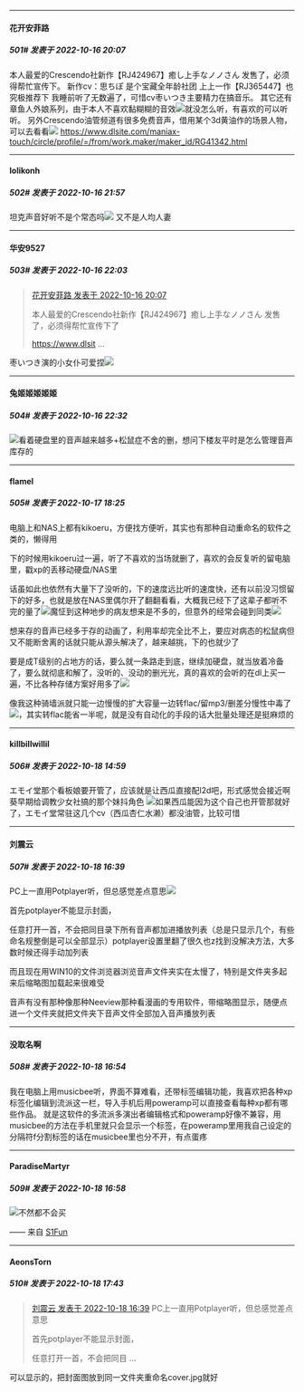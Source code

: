 

*****

####  花开安菲路  
##### 501#       发表于 2022-10-16 20:07

本人最爱的Crescendo社新作【RJ424967】癒し上手なノノさん 发售了，必须得帮忙宣传下。
新作cv：思ちぽ
是个宝藏全年龄社团
上上一作【RJ365447】也究极推荐下
我睡前听了无数遍了，可惜cv枣いつき主要精力在搞音乐。
其它还有章鱼人外娘系列，由于本人不喜欢黏糊糊的音效<img src="https://static.saraba1st.com/image/smiley/face2017/068.png" referrerpolicy="no-referrer">就没怎么听，有喜欢的可以听听。
另外Crescendo油管频道有很多免费音声，借用某个3d黄油作的场景人物，可以去看看<img src="https://static.saraba1st.com/image/smiley/face2017/068.png" referrerpolicy="no-referrer">
https://www.dlsite.com/maniax-touch/circle/profile/=/from/work.maker/maker_id/RG41342.html



*****

####  lolikonh  
##### 502#       发表于 2022-10-16 21:57

坦克声音好听不是个常态吗<img src="https://static.saraba1st.com/image/smiley/face2017/067.png" referrerpolicy="no-referrer"> 又不是人均人妻



*****

####  华安9527  
##### 503#       发表于 2022-10-16 22:03

<blockquote><a href="httphttps://bbs.saraba1st.com/2b/forum.php?mod=redirect&amp;goto=findpost&amp;pid=57942884&amp;ptid=2028626" target="_blank">花开安菲路 发表于 2022-10-16 20:07</a>

本人最爱的Crescendo社新作【RJ424967】癒し上手なノノさん 发售了，必须得帮忙宣传下了

https://www.dlsit ...</blockquote>
枣いつき演的小女仆可爱捏<img src="https://static.saraba1st.com/image/smiley/face2017/074.png" referrerpolicy="no-referrer">



*****

####  兔姬姬姬姬姬  
##### 504#       发表于 2022-10-16 22:32

<img src="https://static.saraba1st.com/image/smiley/face2017/067.png" referrerpolicy="no-referrer">看着硬盘里的音声越来越多+松鼠症不舍的删，想问下楼友平时是怎么管理音声库存的



*****

####  flamel  
##### 505#       发表于 2022-10-17 18:25

电脑上和NAS上都有kikoeru，方便找方便听，其实也有那种自动重命名的软件之类的，懒得用

下的时候用kikoeru过一遍，听了不喜欢的当场就删了，喜欢的会反复听的留电脑里，戳xp的丢移动硬盘/NAS里

话虽如此也依然有大量下了没听的，下的速度远比听的速度快，还有以前没习惯留下的好多，也就是放在NAS里偶尔开了翻翻看看，大概我已经下了这辈子都听不完的量了<img src="https://static.saraba1st.com/image/smiley/face2017/227.gif" referrerpolicy="no-referrer">魔怔到这种地步的病友想来是不多的，但意外的经常会碰到同类<img src="https://static.saraba1st.com/image/smiley/face2017/066.png" referrerpolicy="no-referrer">

想来存的音声已经多于存的动画了，利用率却完全比不上，要应对病态的松鼠病但又不能断舍离的话就只能从源头解决了，越来越挑，下的也就少了

要是成T级别的占地方的话，要么就一条路走到底，继续加硬盘，就当放着冷备了，要么就彻底和解了，没听的、没动的删光光，真的喜欢的会听的在dl上买一遍，不比各种存储方案好用多了<img src="https://static.saraba1st.com/image/smiley/face2017/067.png" referrerpolicy="no-referrer">

像我这种骑墙派就只能一边慢慢的扩大容量一边转flac/留mp3/删差分慢性中毒了<img src="https://static.saraba1st.com/image/smiley/face2017/068.png" referrerpolicy="no-referrer">，其实转flac能省一半呢，就是没有自动化的手段的话大批量处理还是挺麻烦的



*****

####  killbillwillil  
##### 506#       发表于 2022-10-18 14:59

エモイ堂那个看板娘要开管了，应该就是让西瓜直接配l2d吧，形式感觉会接近啊葵早期给调教少女社搞的那个妹抖角色
<img src="https://static.saraba1st.com/image/smiley/face2017/009.gif" referrerpolicy="no-referrer">如果西瓜能因为这个自己也开管那就好了，エモイ堂常驻这几个cv（西瓜杏仁水濑）都没油管，比较可惜



*****

####  刘震云  
##### 507#       发表于 2022-10-18 16:39

PC上一直用Potplayer听，但总感觉差点意思<img src="https://static.saraba1st.com/image/smiley/face2017/001.png" referrerpolicy="no-referrer">

首先potplayer不能显示封面，

任意打开一首，不会把同目录下所有音声都加进播放列表（总是只显示几个，有些命名规整倒是可以全部显示）potplayer设置里翻了很久也z找到没解决方法，大多数时候还得手动加列表

而且现在用WIN10的文件浏览器浏览音声文件夹实在太慢了，特别是文件夹多起来后缩略图加载起来很难受

音声有没有那种像那种Neeview那种看漫画的专用软件，带缩略图显示，随便点进一个文件夹就把文件夹下音声文件全部加入音声播放列表



*****

####  没取名啊  
##### 508#       发表于 2022-10-18 16:54

我在电脑上用musicbee听，界面不算难看，还带标签编辑功能，我喜欢把各种xp标签化编辑到流派这一栏，导入手机后用poweramp可以直接查看每种xp都有哪些作品。
就是这软件的多流派多演出者编辑格式和poweramp好像不兼容，用musicbee的方法在手机里就只会显示一个标签，在poweramp里用我自己设定的分隔符f分割标签的话在musicbee里也分不开，有点蛋疼

*****

####  ParadiseMartyr  
##### 509#       发表于 2022-10-18 16:58

<img src="https://static.saraba1st.com/image/smiley/face2017/002.png" referrerpolicy="no-referrer">不然都不会买

—— 来自 [S1Fun](https://s1fun.koalcat.com)



*****

####  AeonsTorn  
##### 510#       发表于 2022-10-18 17:43

<blockquote><a href="httphttps://bbs.saraba1st.com/2b/forum.php?mod=redirect&amp;goto=findpost&amp;pid=57974417&amp;ptid=2028626" target="_blank">刘震云 发表于 2022-10-18 16:39</a>
PC上一直用Potplayer听，但总感觉差点意思

首先potplayer不能显示封面，

任意打开一首，不会把同目 ...</blockquote>
可以显示的，把封面图放到同一文件夹重命名cover.jpg就好


